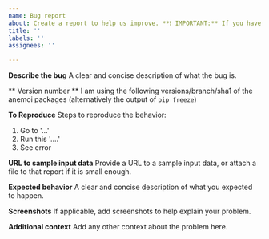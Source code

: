 ```yaml
---
name: Bug report
about: Create a report to help us improve. **❗ IMPORTANT:** If you have difficulties creating a dataset from any source, please provide us with a sample data file or a URL to the source data.
title: ''
labels: ''
assignees: ''

---
```

**Describe the bug**
A clear and concise description of what the bug is.

** Version number **
I am using the following versions/branch/sha1 of the anemoi packages
(alternatively the output of `pip freeze`)

**To Reproduce**
Steps to reproduce the behavior:
1. Go to '...'
2. Run this '....'
3. See error

**URL to sample input data**
Provide a URL to a sample input data, or attach a file to that report if it is small enough.

**Expected behavior**
A clear and concise description of what you expected to happen.

**Screenshots**
If applicable, add screenshots to help explain your problem.

**Additional context**
Add any other context about the problem here.
